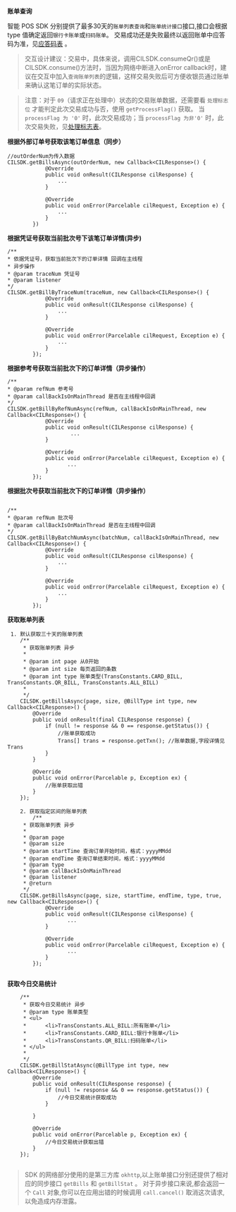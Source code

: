**账单查询**

智能 POS SDK 分别提供了最多30天的`账单列表查询`和`账单统计接口`接口,接口会根据 type 值确定返回`银行卡账单`或`扫码账单`。
交易成功还是失败最终以返回账单中应答码为准，见[应答码表](/attached/attachments) 。

> 交互设计建议：交易中，具体来说，调用CILSDK.consumeQr()或是CILSDK.consume()方法时，当因为网络中断进入onError callback时，建议在交互中加入`查询账单列表`的逻辑，这样交易失败后可方便收银员通过账单来确认这笔订单的实际状态。
 
> 注意：对于 `09`（请求正在处理中）状态的交易账单数据，还需要看 `处理标志位` 才能判定此次交易成功与否，使用 `getProcessFlag()` 获取。
当 `processFlag 为 '0'` 时，此次交易成功；当 `processFlag 为非'0'` 时，此次交易失败，见[处理标志表](/user-guide/attachments/#_1)。
  
  
  
**根据外部订单号获取该笔订单信息（同步）**  
```
//outOrderNum为传入数据
CILSDK.getBillsAsync(outOrderNum, new Callback<CILResponse>() {
            @Override
            public void onResult(CILResponse cilResponse) {
                ...
            }

            @Override
            public void onError(Parcelable cilRequest, Exception e) {
                ...
            }
        })
```  
**根据凭证号获取当前批次号下该笔订单详情(异步)**    

```
/**
* 依据凭证号，获取当前批次下的订单详情 回调在主线程
* 异步操作
* @param traceNum 凭证号
* @param listener
*/
CILSDK.getBillByTraceNum(traceNum, new Callback<CILResponse>() {
            @Override
            public void onResult(CILResponse cilResponse) {
                ...
            }

            @Override
            public void onError(Parcelable cilRequest, Exception e) {
                ...
            }
        });
```  
**根据参考号获取当前批次下的订单详情（异步操作）**
```
/**
* @param refNum 参考号
* @param callBackIsOnMainThread 是否在主线程中回调
*/
CILSDK.getBillByRefNumAsync(refNum, callBackIsOnMainThread, new Callback<CILResponse>() {
            @Override
            public void onResult(CILResponse cilResponse) {
                    ...
            }

            @Override
            public void onError(Parcelable cilRequest, Exception e) {
                   ...
            }
        });
```

**根据批次号获取当前批次下的订单详情（异步操作）**  
```

/**
* @param refNum 批次号
* @param callBackIsOnMainThread 是否在主线程中回调
*/
CILSDK.getBillByBatchNumAsync(batchNum, callBackIsOnMainThread, new Callback<CILResponse>() {
            @Override
            public void onResult(CILResponse cilResponse) {
                ...
            }

            @Override
            public void onError(Parcelable cilRequest, Exception e) {
                ...
            }
        });
```




**获取账单列表**
```
 1. 默认获取三十天的账单列表
    /**
     * 获取账单列表 异步
     *
     * @param int page 从0开始
     * @param int size 每页返回的条数
     * @param int type 账单类型(TransConstants.CARD_BILL, TransConstants.QR_BILL, TransConstants.ALL_BILL)
     *
     */
    CILSDK.getBillsAsync(page, size, @BillType int type, new Callback<CILResponse>() {
        @Override
        public void onResult(final CILResponse response) {
            if (null != response && 0 == response.getStatus()) {
                //账单获取成功
                Trans[] trans = response.getTxn(); //账单数据,字段详情见 Trans
            }
        }

        @Override
        public void onError(Parcelable p, Exception ex) {
            //账单获取出错
        }
    });
    
    2. 获取指定区间的账单列表
        /**
     * 获取账单列表 异步
     *
     * @param page
     * @param size
     * @param startTime 查询订单开始时间，格式：yyyyMMdd
     * @param endTime 查询订单结束时间，格式：yyyyMMdd
     * @param type
     * @param callBackIsOnMainThread
     * @param listener
     * @return
     */
    CILSDK.getBillsAsync(page, size, startTime, endTime, type, true, new Callback<CILResponse>() {
            @Override
            public void onResult(CILResponse cilResponse) {
                   ...
            }

            @Override
            public void onError(Parcelable cilRequest, Exception e) {
                   ...
            }
        });
    
```  


**获取今日交易统计**      
```
    /**
     * 获取今日交易统计 异步
     * @param type 账单类型
     * <ul>
     *      <li>TransConstants.ALL_BILL:所有账单</li>
     *      <li>TransConstants.CARD_BILL:银行卡账单</li>
     *      <li>TransConstants.QR_BILL:扫码账单</li>
     * </ul>
     *
     */
    CILSDK.getBillStatAsync(@BillType int type, new Callback<CILResponse>() {
        @Override
        public void onResult(CILResponse response) {
            if (null != response && 0 == response.getStatus()) {
                //今日交易统计获取成功
            }

        }

        @Override
        public void onError(Parcelable p, Exception ex) {
            //今日交易统计获取出错
        }
    });
    
```

> SDK 的网络部分使用的是第三方库 `okhttp`,以上账单接口分别还提供了相对应的同步接口 `getBills` 和 `getBillStat` 。
对于异步接口来说,都会返回一个 `Call` 对象,你可以在应用出错的时候调用 `call.cancel()` 取消这次请求,以免造成内存泄露。